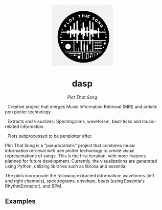 <div align="center">

<img src="assets/plotthatsong.jpeg" width="200px">

# dasp

<i> Plot That Song </i>

</div>

&nbsp; Creative project that merges Music Information Retrieval (MIR) and artistic pen plotter technology

&nbsp; Extracts and visualizes: Spectrograms, waveforsm, beat-ticks and music-related information.

&nbsp; Plots subprocessed to be penplotter after.


Plot That Song is a "pseudoartistic" project that combines music information retrieval with pen plotter technology to create visual representations of songs. This is the first iteration, with more features planned for future development. Currently, the visualizations are generated using Python, utilizing libraries such as librosa and essentia.

The plots incorporate the following extracted information: waveforms (left and right channels), spectrograms, envelope, beats (using Essentia's RhythmExtractor), and BPM.

## Examples





